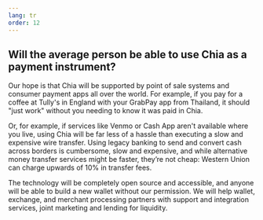 ```yaml
---
lang: tr
order: 12
---
```


Will the average person be able to use Chia as a payment instrument?
-----------------------

Our hope is that Chia will be supported by point of sale systems and consumer payment apps all over the world. For example, if you pay for a coffee at Tully's in England with your GrabPay app from Thailand, it should "just work" without you needing to know it was paid in Chia.

Or, for example, if services like Venmo or Cash App aren't available where you live, using Chia will be far less of a hassle than executing a slow and expensive wire transfer. Using legacy banking to send and convert cash across borders is cumbersome, slow and expensive, and while alternative money transfer services might be faster, they’re not cheap: Western Union can charge upwards of 10% in transfer fees.

The technology will be completely open source and accessible, and anyone will be able to build a new wallet without our permission. We will help wallet, exchange, and merchant processing partners with support and integration services, joint marketing and lending for liquidity.
